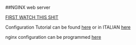 ##NGINX web server

[FIRST WATCH THIS SHIT](https://www.youtube.com/watch?v=bQdqf5xAyUk)

Configuration Tutorial can be found [here](https://ubuntu.com/tutorials/install-and-configure-nginx)
or in ITALIAN [here](https://www.html.it/pag/374563/introduzione-a-nginx/)

nginx configuration can be programmed [here](https://ssl-config.mozilla.org/)
